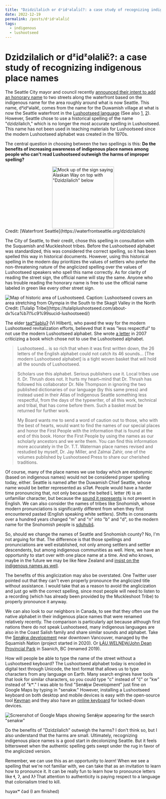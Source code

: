 ```yaml
---
title: "Dzidzilalich or dᶻidᶻəlal̕ič?: a case study of recognizing indigenous place names"
date: 2022-12-19
permalink: /posts/dᶻidᶻəlal̕ič
tags:
  - indigenous
  - lushootseed
---
```


# Dzidzilalich or dᶻidᶻəlal̕ič?: a case study of recognizing indigenous place names

The Seattle City mayor and council recently [announced their intent to add an honorary name](https://harrell.seattle.gov/2022/12/14/mayor-harrell-council-president-juarez-propose-honorary-name-dzidzilalich-for-alaskan-way-and-elliott-way-elevating-coast-salish-tribal-history-and-culture/) to two streets along the waterfront based on the indigenous name for the area roughly around what is now Seattle. This name, dᶻidᶻəlal̕ič, comes from the name for the Duwamish village at what is now the Seattle waterfront in the [Lushootseed language](https://en.wikipedia.org/wiki/Lushootseed) (See also [1](https://www.puyalluptriballanguage.org/), [2](https://tulaliplushootseed.com/)). However, Seattle chose to use a historical spelling of the name "dzidzilalich," which is no longer the most accurate spelling in Lushootseed. This name has not been used in teaching materials for Lushootseed since the modern Lushootseed alphabet was created in the 1970s.

The central question in choosing between the two spellings is this: **Do the benefits of increasing awareness of indigenous place names among people who can't read Lushootseed outweigh the harms of improper spelling?**

<img src="https://waterfrontseattle.blob.core.windows.net/media/Default/images/2022_1208_WFS_Alaskan_Renaming_Dzidzilalich_rect-2.png" alt='Mock up of the sign saying Alaskan Way on top with "Dzidzilalich" below' style="display:block;margin:auto;height:200px;"/>
Credit: [Waterfront Seattle](https://waterfrontseattle.org/dzidzilalich)

The City of Seattle, to their credit, chose this spelling in consultation with the Suquamish and Muckleshoot tribes. Before the Lushootseed alphabet was standardized, this was considered the correct spelling, so it has been spelled this way in historical documents. However, using this historical spelling in the modern day prioritizes the values of settlers who prefer the non-threatening nature of the anglicized spelling over the values of Lushootseed speakers who spell this name correctly. As for clarity of reading the street sign, the official name will stay the same. Anyone who has trouble reading the honorary name is free to use the official name labeled in green like every other street sign.

<img src="https://i0.wp.com/tulaliplushootseed.com/wp-content/uploads/2016/12/Lushootseed_map.gif?ssl=1" alt='Map of historic area of Lushootseed.  Caption: Lushootseed covers an area stretching from Olympia in the South to the Skagit Valley in the North' style="display:block;margin:auto;"/>
Credit: [Tulalip Tribe](https://tulaliplushootseed.com/about-dx%ca%b7l%c9%99sucid-lushootseed/)

The elder [taqʷšəbluʔ](https://en.wikipedia.org/wiki/Vi_Hilbert) (Vi Hilbert), who paved the way for the modern Lushootseed revitalization efforts, believed that it was "less respectful" to not use the modern Lushootseed alphabet. She wrote [a letter](https://depts.washington.edu/lutteach/?p=52) in 2007 criticizing a book which chose not to use the Lushootseed alphabet.

>Lushootseed... is so rich that when it was first written down, the 26 letters of the English alphabet could not catch its 46 sounds... [The modern Lushootseed alphabet] is a tight woven basket that will hold all the sounds of Lushootseed.

> Scholars use this alphabet.  Serious publishers use it.  Local tribes use it. Dr. Thrush does not.  It hurts my heart~mind that Dr. Thrush has followed his collaborator Dr. Nile Thompson in ignoring the two published dictionaries of our language (by this same press) and instead used in their Atlas of Indigenous Seattle something less respectful, from the days of the typewriter, of all this work, technical and tribal, that has come before them.  Such a basket must be returned for further work.
>
> My Board wants me to send a word of caution out to those, who with the best of hearts, would want to find the names of our special places and honor the First People with the information that is found at the end of this book. Honor the First People by using the names as our scholarly ancestors and we write them.  You can find this information more accurately in the Dr. T.T. Waterman place names revised and restudied by myself, Dr. Jay Miller, and Zalmai Zahir, one of the volumes published by Lushootseed Press to share our cherished traditions.

Of course, many of the place names we use today which are endonymic (based on indigenous names) would not be considered proper spelling today, either. Seattle is named after the Duwamish Chief Seattle, whose name would be better represented as siʔaɬ. People would have a harder time pronouncing that, not only because the belted L letter (ɬ) is an unfamiliar character, but because the [sound it represents](https://en.wikipedia.org/wiki/Voiceless_dental_and_alveolar_lateral_fricatives) is not present in English. We can also consider the names of tribes like Snohomish, whose modern pronunciations is significantly different from when they first encountered pastəd (English speaking white settlers). Shifts in consonants over a hundred years changed "m" and "n" into "b" and "d", so the modern name for the Snohomish people is [sduhubš](https://tulaliplushootseed.com/encyclopedia/sduhubs/).

So, should we change the names of Seattle and Snohomish county? No, I'm not arguing for that. The difference is that those spellings and pronunciations are well established, not only among settlers and settler descendents, but among indigenous communities as well. Here, we have an opportunity to start over with one place name at a time. And who knows, maybe in the future we may be like New Zealand and [insist on the indigenous names as well](https://en.wikipedia.org/wiki/Aotearoa).

The benefits of this anglicization may also be overstated. One Twitter user pointed out that they can't even properly pronounce the anglicized title without assistance. I would take that as a reason to avoid the anglicization and just go with the correct spelling, since most people will need to listen to a recording (which has already been provided by the Muckleshoot Tribe) to properly pronounce it anyway.

We can also look to our neighbors in Canada, to see that they often use the native alphabet in their indigenous place names that were renamed relatively recently. The comparison is particularly apt because although first nations there do not speak Lushootseed, many indigenous languages are also in the Coast Salish family and share similar sounds and alphabet. Take the [Sen̓áḵw development](https://senakw.com/) near downtown Vancouver, managed by the Squamish Nation (project started in 2020). Or [ȽÁU,WELṈEW̱/John Dean Provincial Park](https://bcparks.ca/explore/parkpgs/john_dean/) in Saanich, BC (renamed 2019).

How will people be able to type the name of the street without a Lushootseed keyboard? The Lushootseed alphabet today is encoded in digital text through Unicode, the text format that allows us to type characters from any language on Earth. Many search engines have tools that look for similar characters, so you could type "c" instead of "č" or "kw" instead of "kʷ." I was able to find "Sen̓áḵw Development" just fine on Google Maps by typing in "senakw." However, installing a Lushootseed keyboard on both desktop and mobile devices is easy with the open-source tool [Keyman](https://keyman.com/keyboards/lushootseed) and they also have an [online keyboard](https://keyman.com/keyboards/lushootseed) for locked-down devices.

![Screenshot of Google Maps showing Sen̓áḵw appearing for the search "senakw"](https://annedrewhu.com/images/SenakwGoogleMaps.png)

Do the benefits of "Dzidzilalich" outweigh the harms? I don't think so, but I also understand that the harms are small. Ultimately, recognizing indigenous place names is a good start in decolonizing Seattle. But it feels bittersweet when the authentic spelling gets swept under the rug in favor of the anglicized version.

Remember, we can use this as an opportunity to *learn*! When we see a spelling that we're not familiar with, we can take that as an invitation to learn how to pronounce it. It can be really fun to learn how to pronounce letters like ɬ, ʔ, and ƛ̕! That attention to authenticity is paying respect to a language that colonialism tried to kill.

huyəxʷ čəd (I am finished)